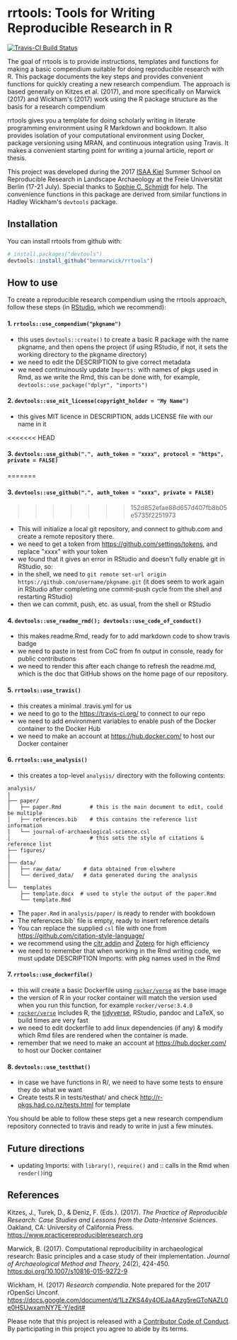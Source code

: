 
<!-- README.md is generated from README.Rmd. Please edit that file -->
rrtools: Tools for Writing Reproducible Research in R
=====================================================

[![Travis-CI Build Status](https://travis-ci.org/benmarwick/rrtools.svg?branch=master)](https://travis-ci.org/benmarwick/rrtools)

The goal of rrtools is to provide instructions, templates and functions for making a basic compendium suitable for doing reproducible research with R. This package documents the key steps and provides convenient functions for quickly creating a new research compendium. The approach is based generally on Kitzes et al. (2017), and more specifically on Marwick (2017) and Wickham's (2017) work using the R package structure as the basis for a research compendium

rrtools gives you a template for doing scholarly writing in literate programming environment using R Markdown and bookdown. It also provides isolation of your computational environment using Docker, package versioning using MRAN, and continuous integration using Travis. It makes a convenient starting point for writing a journal article, report or thesis.

This project was developed during the 2017 [ISAA Kiel](https://isaakiel.github.io/) Summer School on Reproducible Research in Landscape Archaeology at the Freie Universität Berlin (17-21 July). Special thanks to [Sophie C. Schmidt](https://github.com/SCSchmidt) for help. The convenience functions in this package are derived from similar functions in Hadley Wickham's `devtools` package.

Installation
------------

You can install rrtools from github with:

``` r
# install.packages("devtools")
devtools::install_github("benmarwick/rrtools")
```

How to use
----------

To create a reproducible research compendium using the rrtools approach, follow these steps (in [RStudio](https://www.rstudio.com/products/rstudio/#Desktop), which we recommend):

#### 1. `rrtools::use_compendium("pkgname")`

-   this uses `devtools::create()` to create a basic R package with the name pkgname, and then opens the project (if using RStudio, if not, it sets the working directory to the pkgname directory)
-   we need to edit the DESCRIPTION to give correct metadata
-   we need continuinously update `Imports:` with names of pkgs used in Rmd, as we write the Rmd, this can be done with, for example, `devtools::use_package("dplyr", "imports")`

#### 2. `devtools::use_mit_license(copyright_holder = "My Name")`

-   this gives MIT licence in DESCRIPTION, adds LICENSE file with our name in it

<<<<<<< HEAD
#### 3. `devtools::use_github(".", auth_token = "xxxx", protocol = "https", private = FALSE)`
=======
#### 3. `devtools::use_github(".", auth_token = "xxxx", private = FALSE)`
>>>>>>> 152d852efae88d657d407fb8b05e5735f2251973

-   This will initialize a local git repository, and connect to github.com and create a remote repository there.
-   we need to get a token from <https://github.com/settings/tokens>, and replace "xxxx" with your token
-   we found that it gives an error in RStudio and doesn't fully enable git in RStudio, so:
-   in the shell, we need to `git remote set-url origin https://github.com/username/pkgname.git` (it does seem to work again in RStudio after completing one commit-push cycle from the shell and restarting RStudio)
-   then we can commit, push, etc. as usual, from the shell or RStudio

#### 4. `devtools::use_readme_rmd(); devtools::use_code_of_conduct()`

-   this makes readme.Rmd, ready for to add markdown code to show travis badge
-   we need to paste in test from CoC from fn output in console, ready for public contributions
-   we need to render this after each change to refresh the readme.md, which is the doc that GitHub shows on the home page of our repository.

#### 5. `rrtools::use_travis()`

-   this creates a minimal .travis.yml for us
-   we need to go to the <https://travis-ci.org/> to connect to our repo
-   we need to add environment variables to enable push of the Docker container to the Docker Hub
-   we need to make an account at <https://hub.docker.com/> to host our Docker container

#### 6. `rrtools::use_analysis()`

-   this creates a top-level `analysis/` directory with the following contents:

<!-- -->

    analysis/
    |
    ├── paper/
    │   ├── paper.Rmd         # this is the main document to edit, could be multiple
    │   ├── references.bib    # this contains the reference list information
    │   └── journal-of-archaeological-science.csl
    |                         # this sets the style of citations & reference list
    ├── figures/
    |
    ├── data/
    │   ├── raw_data/       # data obtained from elswhere
    │   └── derived_data/   # data generated during the analysis
    |
    └──  templates
        ├── template.docx  # used to style the output of the paper.Rmd
        └── template.Rmd

-   The `paper.Rmd` in `analysis/paper/` is ready to render with bookdown
-   The references.bib\` file is empty, ready to insert reference details
-   You can replace the supplied `csl` file with one from <https://github.com/citation-style-language/>
-   we recommend using the [citr addin](https://github.com/crsh/citr) and [Zotero](https://www.zotero.org/) for high efficiency
-   we need to remember that when working in the Rmd writing code, we must update DESCRIPTION Imports: with pkg names used in the Rmd

#### 7. `rrtools::use_dockerfile()`

-   this will create a basic Dockerfile using [`rocker/verse`](https://github.com/rocker-org/rocker) as the base image
-   the version of R in your rocker container will match the version used when you run this function, for example `rocker/verse:3.4.0`
-   [`rocker/verse`](https://github.com/rocker-org/rocker) includes R, the [tidyverse](http://tidyverse.org/), RStudio, pandoc and LaTeX, so build times are very fast
-   we need to edit dockerfile to add linux dependencies (if any) & modify which Rmd files are rendered when the container is made.
-   remember that we need to make an account at <https://hub.docker.com/> to host our Docker container

#### 8. `devtools::use_testthat()`

-   in case we have functions in R/, we need to have some tests to ensure they do what we want
-   Create tests.R in tests/testhat/ and check <http://r-pkgs.had.co.nz/tests.html> for template

You should be able to follow these steps get a new research compendium repository connected to travis and ready to write in just a few minutes.

Future directions
-----------------

-   updating Imports: with `library()`, `require()` and :: calls in the Rmd when `render()`ing

References
----------

Kitzes, J., Turek, D., & Deniz, F. (Eds.). (2017). *The Practice of Reproducible Research: Case Studies and Lessons from the Data-Intensive Sciences*. Oakland, CA: University of California Press. <https://www.practicereproducibleresearch.org>

Marwick, B. (2017). Computational reproducibility in archaeological research: Basic principles and a case study of their implementation. *Journal of Archaeological Method and Theory*, 24(2), 424-450. <https:doi.org/10.1007/s10816-015-9272-9>

Wickham, H. (2017) *Research compendia*. Note prepared for the 2017 rOpenSci Unconf. <https://docs.google.com/document/d/1LzZKS44y4OEJa4Azg5reGToNAZL0e0HSUwxamNY7E-Y/edit#>

Please note that this project is released with a [Contributor Code of Conduct](CONDUCT.md). By participating in this project you agree to abide by its terms.
